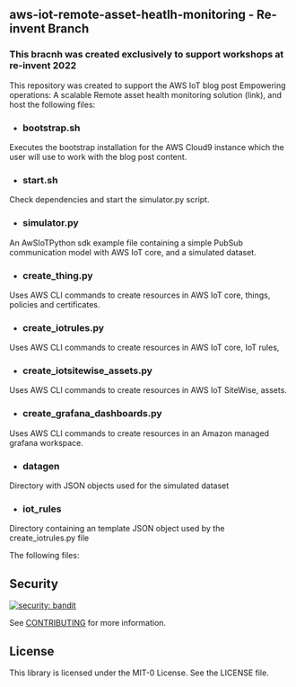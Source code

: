 ## aws-iot-remote-asset-heatlh-monitoring - Re-invent Branch 

### This bracnh was created exclusively to support workshops at re-invent 2022
This repository was created to support the AWS IoT blog post Empowering operations: A scalable Remote asset health monitoring solution (link), and host the following files:

* ### bootstrap.sh 
Executes the bootstrap installation for the AWS Cloud9 instance which the user will use to work with the blog post content.
* ### start.sh
Check dependencies and start the simulator.py script.
* ### simulator.py
An AwSIoTPython sdk example file containing a simple PubSub communication model with AWS IoT core, and a simulated dataset. 
* ### create_thing.py
Uses AWS CLI commands to create resources in AWS IoT core, things, policies and certificates.
* ### create_iotrules.py
Uses AWS CLI commands to create resources in AWS IoT core, IoT rules,
* ### create_iotsitewise_assets.py
Uses AWS CLI commands to create resources in AWS IoT SiteWise, assets.
* ### create_grafana_dashboards.py
Uses AWS CLI commands to create resources in an Amazon managed grafana workspace.
* ### datagen 
Directory with JSON objects used for the simulated dataset 
* ### iot_rules
Directory containing an template JSON object used by the create_iotrules.py file


The following files:
## Security

[![security: bandit](https://img.shields.io/badge/security-bandit-yellow.svg)](https://github.com/PyCQA/bandit)

See [CONTRIBUTING](CONTRIBUTING.md#security-issue-notifications) for more information.

## License

This library is licensed under the MIT-0 License. See the LICENSE file.

